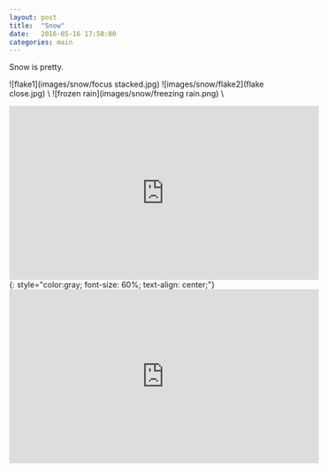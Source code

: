 ```yaml
---
layout: post
title:  "Snow"
date:   2016-05-16 17:50:00
categories: main
---
```

Snow is pretty.

![flake1](images/snow/focus stacked.jpg) ![images/snow/flake2](flake close.jpg) \\
![frozen rain](images/snow/freezing rain.png) \\
<iframe width="560" height="315" src="https://www.youtube.com/embed/nAUrJJhbEIU" frameborder="0" allowfullscreen></iframe>
{: style="color:gray; font-size: 60%; text-align: center;"}

<iframe width="560" height="315" src="https://www.youtube.com/embed/nAUrJJhbEIU" frameborder="0" allowfullscreen></iframe>
